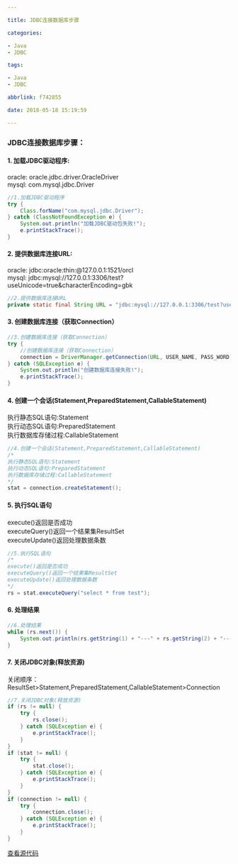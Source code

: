 ```yaml
---

title: JDBC连接数据库步骤

categories:

- Java
- JDBC

tags:

- Java
- JDBC

abbrlink: f742855

date: 2018-05-18 15:19:59

---
```


### JDBC连接数据库步骤： ###

#### 1. 加载JDBC驱动程序: ####

oracle: oracle.jdbc.driver.OracleDriver  
mysql: com.mysql.jdbc.Driver

<!-- more -->

```java
//1.加载JDBC驱动程序
try {
    Class.forName("com.mysql.jdbc.Driver");
} catch (ClassNotFoundException e) {
    System.out.println("加载JDBC驱动包失败!");
    e.printStackTrace();
}
```

#### 2. 提供数据库连接URL: ####

oracle: jdbc:oracle:thin:@127.0.0.1:1521/orcl  
mysql: jdbc:mysql://127.0.0.1:3306/test?useUnicode=true&amp;characterEncoding=gbk

```java
//2.提供数据库连接URL
private static final String URL = "jdbc:mysql://127.0.0.1:3306/test?useUnicode=true&characterEncoding=UTF-8&serverTimezone=UTC";
```


#### 3. 创建数据库连接（获取Connection） ####

```java
//3.创建数据库连接（获取Connection）
try {
    //创建数据库连接（获取Connection）
    connection = DriverManager.getConnection(URL, USER_NAME, PASS_WORD);
} catch (SQLException e) {
    System.out.println("创建数据库连接失败!");
    e.printStackTrace();
}
```


#### 4. 创建一个会话(Statement,PreparedStatement,CallableStatement) ####

执行静态SQL语句:Statement  
执行动态SQL语句:PreparedStatement  
执行数据库存储过程:CallableStatement  

```java
//4.创建一个会话(Statement,PreparedStatement,CallableStatement)
/*
执行静态SQL语句:Statement
执行动态SQL语句:PreparedStatement
执行数据库存储过程:CallableStatement
*/
stat = connection.createStatement();
```


#### 5. 执行SQL语句 ####

execute()返回是否成功  
executeQuery()返回一个结果集ResultSet  
executeUpdate()返回处理数据条数  

```java
//5.执行SQL语句
/*
execute()返回是否成功
executeQuery()返回一个结果集ResultSet
executeUpdate()返回处理数据条数
*/
rs = stat.executeQuery("select * from test");
```

#### 6. 处理结果 ####

```java
//6.处理结果
while (rs.next()) {
    System.out.println(rs.getString(1) + "---" + rs.getString(2) + "---" + rs.getString(3));
}
```

#### 7. 关闭JDBC对象(释放资源) ####

关闭顺序：ResultSet&gt;Statement,PreparedStatement,CallableStatement&gt;Connection

```java
//7.关闭JDBC对象(释放资源)
if (rs != null) {
    try {
        rs.close();
    } catch (SQLException e) {
        e.printStackTrace();
    }
}
if (stat != null) {
    try {
        stat.close();
    } catch (SQLException e) {
        e.printStackTrace();
    }
}
if (connection != null) {
    try {
        connection.close();
    } catch (SQLException e) {
        e.printStackTrace();
    }
}
```

[查看源代码](https://github.com/pcstartop/thinkinginjava/blob/master/wikicoding/src/main/java/com/panchao/thinkinginjava/wikicoding/jdbc/JDBCOperations.java)
